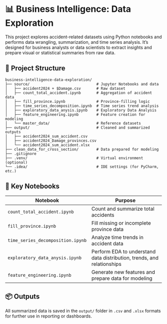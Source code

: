 
# 📊 Business Intelligence: Data Exploration

This project explores accident-related datasets using Python notebooks and performs data wrangling, summarization, and time series analysis. It’s designed for business analysts or data scientists to extract insights and prepare visual or statistical summaries from raw data.

## 📁 Project Structure

```
business-intelligence-data-exploration/
├── source/                              # Jupyter Notebooks and data
│   ├── accident2024 + $Damage.csv       # Raw dataset
│   ├── count_total_accident.ipynb       # Aggregation of accident data
│   ├── fill_province.ipynb              # Province-filling logic
│   ├── time_series_decomposition.ipynb  # Time series trend analysis
│   ├── exploratory_data_anysis.ipynb    # Exploratory Data Analysis
│   ├── feature_engineering.ipynb        # Feature creation for modeling
│   └── master_data/                     # Reference datasets
├── output/                              # Cleaned and summarized outputs
│   ├── accident2024_sum_accident.csv
│   ├── accident2024_Damage_provinces.csv
│   └── accident2024_sum_accident.xlsx
├── clean_data_for_cross_section/        # Data prepared for modeling
├── .gitignore
├── .venv/                               # Virtual environment (optional)
└── .idea/                               # IDE settings (for PyCharm, etc.)
```

## 📌 Key Notebooks

| Notebook                          | Purpose                                    |
|----------------------------------|--------------------------------------------|
| `count_total_accident.ipynb`     | Count and summarize total accidents        |
| `fill_province.ipynb`            | Fill missing or incomplete province data   |
| `time_series_decomposition.ipynb`| Analyze time trends in accident data       |
| `exploratory_data_anysis.ipynb`  | Perform EDA to understand data distribution, trends, and relationships |
| `feature_engineering.ipynb`      | Generate new features and prepare data for modeling |

## 📦 Outputs

All summarized data is saved in the `output/` folder in `.csv` and `.xlsx` formats for further use in reporting or dashboards.
